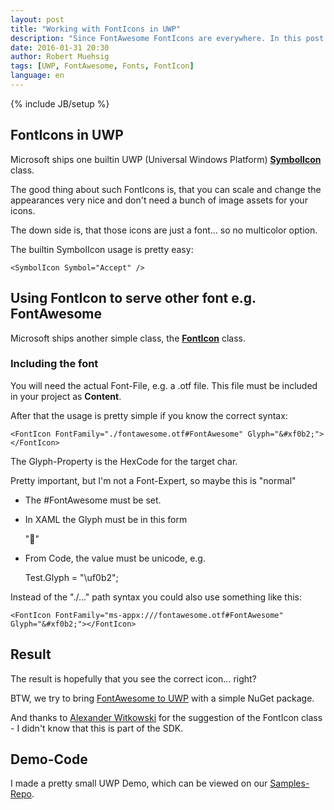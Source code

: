 ```yaml
---
layout: post
title: "Working with FontIcons in UWP"
description: "Since FontAwesome FontIcons are everywhere. In this post I will show the very basic usage of the FontIcon class in UWP."
date: 2016-01-31 20:30
author: Robert Muehsig
tags: [UWP, FontAwesome, Fonts, FontIcon]
language: en
---
```

{% include JB/setup %}

## FontIcons in UWP

Microsoft ships one builtin UWP (Universal Windows Platform) [__SymbolIcon__](https://msdn.microsoft.com/EN-US/library/windows/apps/windows.ui.xaml.controls.symbol.aspx) class.

The good thing about such FontIcons is, that you can scale and change the appearances very nice and don't need a bunch of image assets for your icons. 

The down side is, that those icons are just a font... so no multicolor option.

The builtin SymbolIcon usage is pretty easy:

    <SymbolIcon Symbol="Accept" />

## Using FontIcon to serve other font e.g. FontAwesome

Microsoft ships another simple class, the [__FontIcon__](https://msdn.microsoft.com/en-us/library/windows/apps/windows.ui.xaml.controls.fonticon.glyph) class.

### Including the font

You will need the actual Font-File, e.g. a .otf file. This file must be included in your project as __Content__.

After that the usage is pretty simple if you know the correct syntax:

    <FontIcon FontFamily="./fontawesome.otf#FontAwesome" Glyph="&#xf0b2;"></FontIcon>

The Glyph-Property is the HexCode for the target char. 

Pretty important, but I'm not a Font-Expert, so maybe this is "normal"
- The #FontAwesome must be set.
- In XAML the Glyph must be in this form

    "&#xf0b2;"

- From Code, the value must be unicode, e.g. 

    Test.Glyph = "\uf0b2";

Instead of the "./..." path syntax you could also use something like this:

    <FontIcon FontFamily="ms-appx:///fontawesome.otf#FontAwesome" Glyph="&#xf0b2;"></FontIcon>

## Result

The result is hopefully that you see the correct icon... right?

BTW, we try to bring [FontAwesome to UWP](https://github.com/charri/Font-Awesome-WPF/issues/23) with a simple NuGet package.

And thanks to [Alexander Witkowski](https://twitter.com/Alex_Witkowski/status/692134058051178502) for the suggestion of the FontIcon class - I didn't know that this is part of the SDK.

## Demo-Code

I made a pretty small UWP Demo, which can be viewed on our [Samples-Repo](https://github.com/Code-Inside/Samples/tree/master/2016/FontAwesomeDemo).
